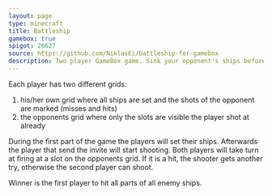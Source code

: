 ```yaml
---
layout: page
type: minecraft
title: Battleship
gamebox: true
spigot: 26627
source: https://github.com/NiklasEi/battleship-for-gamebox
description: Two player GameBox game. Sink your opponent's ships before he sinks yours.
---
```


Each player has two different grids:
1. his/her own grid where all ships are set and the shots of the opponent are marked (misses and hits)
2. the opponents grid where only the slots are visible the player shot at already

During the first part of the game the players will set their ships. Afterwards the player that send the invite will start shooting. Both players will take turn at firing at a slot on the opponents grid. If it is a hit, the shooter gets another try, otherwise the second player can shoot.

Winner is the first player to hit all parts of all enemy ships.
